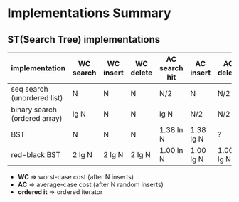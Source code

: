 # Implementations Summary

## ST(Search Tree) implementations

| implementation                | WC search | WC insert | WC delete | AC search hit | AC insert | AC delete | ordered it? | key i/f
| --------------                | --------- | --------- | --------- | ------------- | --------- | --------- | ----------- | -------
| seq search (unordered list)   |   N       |      N    |      N    |       N/2     |   N       |    N/2    |     no      | equals()
| binary search (ordered array) |  lg N     |      N    |      N    |      lg N     |  N/2      |    N/2    |    yes      | compareTo()
| BST                           |   N       |      N    |      N    |    1.38 ln N  | 1.38 lg N |     ?     |    yes      | compareTo()
| red-black BST                 | 2 lg N    |    2 lg N |    2 lg N |    1.00 ln N  | 1.00 lg N | 1.00 lg N |    yes      | compareTo()

* **WC** => worst-case cost (after N inserts)
* **AC** => average-case cost (after N random inserts)
* **ordered it** => ordered iterator
